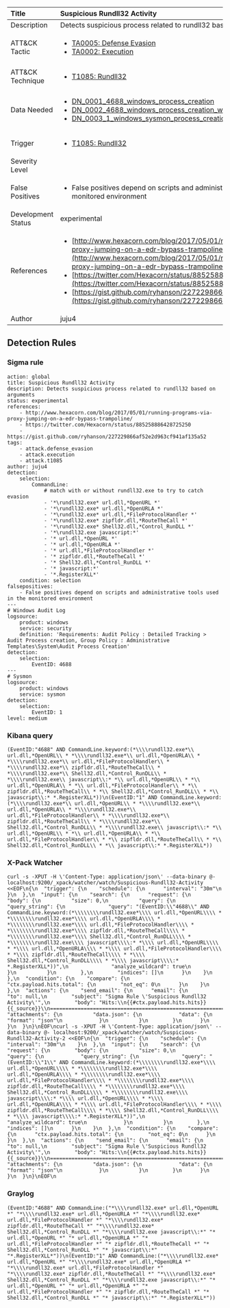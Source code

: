 | Title                | Suspicious Rundll32 Activity                                                                                                                                                 |
|:---------------------|:------------------------------------------------------------------------------------------------------------------------------------------------------------|
| Description          | Detects suspicious process related to rundll32 based on arguments                                                                                                                                           |
| ATT&amp;CK Tactic    | <ul><li>[TA0005: Defense Evasion](https://attack.mitre.org/tactics/TA0005)</li><li>[TA0002: Execution](https://attack.mitre.org/tactics/TA0002)</li></ul>  |
| ATT&amp;CK Technique | <ul><li>[T1085: Rundll32](https://attack.mitre.org/techniques/T1085)</li></ul>                             |
| Data Needed          | <ul><li>[DN_0001_4688_windows_process_creation](../Data_Needed/DN_0001_4688_windows_process_creation.md)</li><li>[DN_0002_4688_windows_process_creation_with_commandline](../Data_Needed/DN_0002_4688_windows_process_creation_with_commandline.md)</li><li>[DN_0003_1_windows_sysmon_process_creation](../Data_Needed/DN_0003_1_windows_sysmon_process_creation.md)</li></ul>                                                         |
| Trigger              | <ul><li>[T1085: Rundll32](../Triggers/T1085.md)</li></ul>  |
| Severity Level       |                                                                                                                                                  |
| False Positives      | <ul><li>False positives depend on scripts and administrative tools used in the monitored environment</li></ul>                                                                  |
| Development Status   | experimental                                                                                                                                                |
| References           | <ul><li>[http://www.hexacorn.com/blog/2017/05/01/running-programs-via-proxy-jumping-on-a-edr-bypass-trampoline/](http://www.hexacorn.com/blog/2017/05/01/running-programs-via-proxy-jumping-on-a-edr-bypass-trampoline/)</li><li>[https://twitter.com/Hexacorn/status/885258886428725250](https://twitter.com/Hexacorn/status/885258886428725250)</li><li>[https://gist.github.com/ryhanson/227229866af52e2d963cf941af135a52](https://gist.github.com/ryhanson/227229866af52e2d963cf941af135a52)</li></ul>                                                          |
| Author               | juju4                                                                                                                                                |


## Detection Rules

### Sigma rule

```
action: global
title: Suspicious Rundll32 Activity
description: Detects suspicious process related to rundll32 based on arguments
status: experimental
references:
    - http://www.hexacorn.com/blog/2017/05/01/running-programs-via-proxy-jumping-on-a-edr-bypass-trampoline/
    - https://twitter.com/Hexacorn/status/885258886428725250
    - https://gist.github.com/ryhanson/227229866af52e2d963cf941af135a52
tags:
    - attack.defense_evasion
    - attack.execution
    - attack.t1085
author: juju4
detection:
    selection:
        CommandLine:
            # match with or without rundll32.exe to try to catch evasion
            - '*\rundll32.exe* url.dll,*OpenURL *'
            - '*\rundll32.exe* url.dll,*OpenURLA *'
            - '*\rundll32.exe* url.dll,*FileProtocolHandler *'
            - '*\rundll32.exe* zipfldr.dll,*RouteTheCall *'
            - '*\rundll32.exe* Shell32.dll,*Control_RunDLL *'
            - '*\rundll32.exe javascript:*'
            - '* url.dll,*OpenURL *'
            - '* url.dll,*OpenURLA *'
            - '* url.dll,*FileProtocolHandler *'
            - '* zipfldr.dll,*RouteTheCall *'
            - '* Shell32.dll,*Control_RunDLL *'
            - '* javascript:*'
            - '*.RegisterXLL*'
    condition: selection
falsepositives:
    - False positives depend on scripts and administrative tools used in the monitored environment
---
# Windows Audit Log
logsource:
    product: windows
    service: security
    definition: 'Requirements: Audit Policy : Detailed Tracking > Audit Process creation, Group Policy : Administrative Templates\System\Audit Process Creation'
detection:
    selection:
        EventID: 4688
---
# Sysmon
logsource:
    product: windows
    service: sysmon
detection:
    selection:
        EventID: 1
level: medium

```





### Kibana query

```
(EventID:"4688" AND CommandLine.keyword:(*\\\\rundll32.exe*\\ url.dll,*OpenURL\\ * *\\\\rundll32.exe*\\ url.dll,*OpenURLA\\ * *\\\\rundll32.exe*\\ url.dll,*FileProtocolHandler\\ * *\\\\rundll32.exe*\\ zipfldr.dll,*RouteTheCall\\ * *\\\\rundll32.exe*\\ Shell32.dll,*Control_RunDLL\\ * *\\\\rundll32.exe\\ javascript\\:* *\\ url.dll,*OpenURL\\ * *\\ url.dll,*OpenURLA\\ * *\\ url.dll,*FileProtocolHandler\\ * *\\ zipfldr.dll,*RouteTheCall\\ * *\\ Shell32.dll,*Control_RunDLL\\ * *\\ javascript\\:* *.RegisterXLL*))\n(EventID:"1" AND CommandLine.keyword:(*\\\\rundll32.exe*\\ url.dll,*OpenURL\\ * *\\\\rundll32.exe*\\ url.dll,*OpenURLA\\ * *\\\\rundll32.exe*\\ url.dll,*FileProtocolHandler\\ * *\\\\rundll32.exe*\\ zipfldr.dll,*RouteTheCall\\ * *\\\\rundll32.exe*\\ Shell32.dll,*Control_RunDLL\\ * *\\\\rundll32.exe\\ javascript\\:* *\\ url.dll,*OpenURL\\ * *\\ url.dll,*OpenURLA\\ * *\\ url.dll,*FileProtocolHandler\\ * *\\ zipfldr.dll,*RouteTheCall\\ * *\\ Shell32.dll,*Control_RunDLL\\ * *\\ javascript\\:* *.RegisterXLL*))
```





### X-Pack Watcher

```
curl -s -XPUT -H \'Content-Type: application/json\' --data-binary @- localhost:9200/_xpack/watcher/watch/Suspicious-Rundll32-Activity <<EOF\n{\n  "trigger": {\n    "schedule": {\n      "interval": "30m"\n    }\n  },\n  "input": {\n    "search": {\n      "request": {\n        "body": {\n          "size": 0,\n          "query": {\n            "query_string": {\n              "query": "(EventID:\\"4688\\" AND CommandLine.keyword:(*\\\\\\\\rundll32.exe*\\\\ url.dll,*OpenURL\\\\ * *\\\\\\\\rundll32.exe*\\\\ url.dll,*OpenURLA\\\\ * *\\\\\\\\rundll32.exe*\\\\ url.dll,*FileProtocolHandler\\\\ * *\\\\\\\\rundll32.exe*\\\\ zipfldr.dll,*RouteTheCall\\\\ * *\\\\\\\\rundll32.exe*\\\\ Shell32.dll,*Control_RunDLL\\\\ * *\\\\\\\\rundll32.exe\\\\ javascript\\\\:* *\\\\ url.dll,*OpenURL\\\\ * *\\\\ url.dll,*OpenURLA\\\\ * *\\\\ url.dll,*FileProtocolHandler\\\\ * *\\\\ zipfldr.dll,*RouteTheCall\\\\ * *\\\\ Shell32.dll,*Control_RunDLL\\\\ * *\\\\ javascript\\\\:* *.RegisterXLL*))",\n              "analyze_wildcard": true\n            }\n          }\n        },\n        "indices": []\n      }\n    }\n  },\n  "condition": {\n    "compare": {\n      "ctx.payload.hits.total": {\n        "not_eq": 0\n      }\n    }\n  },\n  "actions": {\n    "send_email": {\n      "email": {\n        "to": null,\n        "subject": "Sigma Rule \'Suspicious Rundll32 Activity\'",\n        "body": "Hits:\\n{{#ctx.payload.hits.hits}}{{_source}}\\n================================================================================\\n{{/ctx.payload.hits.hits}}",\n        "attachments": {\n          "data.json": {\n            "data": {\n              "format": "json"\n            }\n          }\n        }\n      }\n    }\n  }\n}\nEOF\ncurl -s -XPUT -H \'Content-Type: application/json\' --data-binary @- localhost:9200/_xpack/watcher/watch/Suspicious-Rundll32-Activity-2 <<EOF\n{\n  "trigger": {\n    "schedule": {\n      "interval": "30m"\n    }\n  },\n  "input": {\n    "search": {\n      "request": {\n        "body": {\n          "size": 0,\n          "query": {\n            "query_string": {\n              "query": "(EventID:\\"1\\" AND CommandLine.keyword:(*\\\\\\\\rundll32.exe*\\\\ url.dll,*OpenURL\\\\ * *\\\\\\\\rundll32.exe*\\\\ url.dll,*OpenURLA\\\\ * *\\\\\\\\rundll32.exe*\\\\ url.dll,*FileProtocolHandler\\\\ * *\\\\\\\\rundll32.exe*\\\\ zipfldr.dll,*RouteTheCall\\\\ * *\\\\\\\\rundll32.exe*\\\\ Shell32.dll,*Control_RunDLL\\\\ * *\\\\\\\\rundll32.exe\\\\ javascript\\\\:* *\\\\ url.dll,*OpenURL\\\\ * *\\\\ url.dll,*OpenURLA\\\\ * *\\\\ url.dll,*FileProtocolHandler\\\\ * *\\\\ zipfldr.dll,*RouteTheCall\\\\ * *\\\\ Shell32.dll,*Control_RunDLL\\\\ * *\\\\ javascript\\\\:* *.RegisterXLL*))",\n              "analyze_wildcard": true\n            }\n          }\n        },\n        "indices": []\n      }\n    }\n  },\n  "condition": {\n    "compare": {\n      "ctx.payload.hits.total": {\n        "not_eq": 0\n      }\n    }\n  },\n  "actions": {\n    "send_email": {\n      "email": {\n        "to": null,\n        "subject": "Sigma Rule \'Suspicious Rundll32 Activity\'",\n        "body": "Hits:\\n{{#ctx.payload.hits.hits}}{{_source}}\\n================================================================================\\n{{/ctx.payload.hits.hits}}",\n        "attachments": {\n          "data.json": {\n            "data": {\n              "format": "json"\n            }\n          }\n        }\n      }\n    }\n  }\n}\nEOF\n
```





### Graylog

```
(EventID:"4688" AND CommandLine:("*\\\\rundll32.exe* url.dll,*OpenURL *" "*\\\\rundll32.exe* url.dll,*OpenURLA *" "*\\\\rundll32.exe* url.dll,*FileProtocolHandler *" "*\\\\rundll32.exe* zipfldr.dll,*RouteTheCall *" "*\\\\rundll32.exe* Shell32.dll,*Control_RunDLL *" "*\\\\rundll32.exe javascript\\:*" "* url.dll,*OpenURL *" "* url.dll,*OpenURLA *" "* url.dll,*FileProtocolHandler *" "* zipfldr.dll,*RouteTheCall *" "* Shell32.dll,*Control_RunDLL *" "* javascript\\:*" "*.RegisterXLL*"))\n(EventID:"1" AND CommandLine:("*\\\\rundll32.exe* url.dll,*OpenURL *" "*\\\\rundll32.exe* url.dll,*OpenURLA *" "*\\\\rundll32.exe* url.dll,*FileProtocolHandler *" "*\\\\rundll32.exe* zipfldr.dll,*RouteTheCall *" "*\\\\rundll32.exe* Shell32.dll,*Control_RunDLL *" "*\\\\rundll32.exe javascript\\:*" "* url.dll,*OpenURL *" "* url.dll,*OpenURLA *" "* url.dll,*FileProtocolHandler *" "* zipfldr.dll,*RouteTheCall *" "* Shell32.dll,*Control_RunDLL *" "* javascript\\:*" "*.RegisterXLL*"))
```

